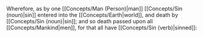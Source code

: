 Wherefore, as by one [[Concepts/Man (Person)\|man]] [[Concepts/Sin (noun)\|sin]] entered into the [[Concepts/Earth\|world]], and death by [[Concepts/Sin (noun)\|sin]]; and so death passed upon all [[Concepts/Mankind\|men]], for that all have [[Concepts/Sin (verb)\|sinned]]:
